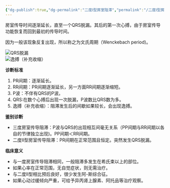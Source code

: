 ```yaml
---
{"dg-publish":true,"dg-permalink":"二度Ⅰ型房室阻滞","permalink":"/二度Ⅰ型房室阻滞/"}
---
```



房室传导时间逐渐延长，直至一个QRS脱漏。其后的第一次心搏，由于房室传导功能恢复而回到最初的传导时间。

因为一般该现象反复出现，所以称之为文氏周期（Wenckebach period)。

![QRS脱漏](https://file.tsu.tw/d/file/20161209/7dd11f6a4b176bfa3f74a289937ff02d.jpg)  
![逸搏（补充收缩）](https://file.tsu.tw/d/file/20161209/3c1861f34195dbc6d193e922e058e3bc.jpg)

**诊断标准**

1.  PR间期：逐渐延长。
2.  RR间期：PR间期逐渐延长，另一方面RR间期逐渐缩短。
3.  P波：不伴有QRS的P波。
4.  QRS:在数个心搏后出现一次脱漏，P波数比QRS数为多。
5.  逸搏（补充收缩）：阻滞发生后的间歇如果较长，会出现逸搏。

**鉴别诊断**

-   三度房室传导阻滞：P波与QRS的出现相互间毫无关系（PP间期与RR间期以各自的节律独立出现)。PP间期＜RR间期。
-   二度Ⅱ型房室传导阻滞：PR间期在正常范围且恒定。突然发生QRS脱漏。

**临床意义**

-   与一度房室传导阻滞相同，一般阻滞多发生在希氏束以上的部位。
-   如果心率在正常范围，无自觉症状，则无需治疗。
-   与二度Ⅱ型相比预后良好，很少发生阿-斯综合征。
-   如果心动过缓倾向严重，可给予异丙肾上腺素、阿托品等治疗观察。